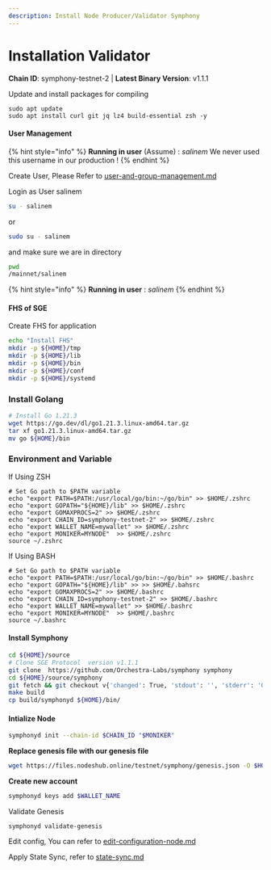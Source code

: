 ```yaml
---
description: Install Node Producer/Validator Symphony
---
```


# Installation Validator

**Chain ID**: symphony-testnet-2 | **Latest Binary Version**: v1.1.1

Update and install packages for compiling

```
sudo apt update
sudo apt install curl git jq lz4 build-essential zsh -y
```

#### User Management

{% hint style="info" %}
**Running in user** (Assume) : _salinem_ We never used this username in our production !
{% endhint %}

Create User, Please Refer to [user-and-group-management.md](../../../security/user-and-group-management.md "mention")

Login as User salinem

```bash
su - salinem
```

or

```bash
sudo su - salinem
```

and make sure we are in directory

```bash
pwd
/mainnet/salinem
```

{% hint style="info" %}
**Running in user** : _salinem_
{% endhint %}

#### FHS of SGE

Create FHS for application

```bash
echo "Install FHS"
mkdir -p ${HOME}/tmp
mkdir -p ${HOME}/lib
mkdir -p ${HOME}/bin
mkdir -p ${HOME}/conf
mkdir -p ${HOME}/systemd
```

### Install Golang

```bash
# Install Go 1.21.3
wget https://go.dev/dl/go1.21.3.linux-amd64.tar.gz
tar xf go1.21.3.linux-amd64.tar.gz
mv go ${HOME}/bin
```


### Environment and Variable
If Using ZSH
```
# Set Go path to $PATH variable
echo "export PATH=$PATH:/usr/local/go/bin:~/go/bin" >> $HOME/.zshrc
echo "export GOPATH="${HOME}/lib" >> $HOME/.zshrc
echo "export GOMAXPROCS=2" >> $HOME/.zshrc
echo "export CHAIN_ID=symphony-testnet-2" >> $HOME/.zshrc
echo "export WALLET_NAME=mywallet" >> $HOME/.zshrc
echo "export MONIKER=MYNODE"  >> $HOME/.zshrc
source ~/.zshrc
```


If Using BASH
```
# Set Go path to $PATH variable
echo "export PATH=$PATH:/usr/local/go/bin:~/go/bin" >> $HOME/.bashrc
echo "export GOPATH="${HOME}/lib" >> >> $HOME/.bahsrc
echo "export GOMAXPROCS=2" >> $HOME/.bashrc
echo "export CHAIN_ID=symphony-testnet-2" >> $HOME/.bashrc
echo "export WALLET_NAME=mywallet" >> $HOME/.bashrc
echo "export MONIKER=MYNODE"  >> $HOME/.bashrc
source ~/.bashrc
```


#### Install Symphony


```bash
cd ${HOME}/source
# Clone SGE Protocol  version v1.1.1
git clone  https://github.com/Orchestra-Labs/symphony symphony
cd ${HOME}/source/symphony
git fetch && git checkout v{'changed': True, 'stdout': '', 'stderr': '0.2.1', 'rc': 0, 'cmd': '/app/testnet/symphony/bin/symphonyd version', 'start': '2024-07-30 07:03:16.540867', 'end': '2024-07-30 07:03:16.653898', 'delta': '0:00:00.113031', 'msg': '', 'stdout_lines': [], 'stderr_lines': ['0.2.1'], 'ansible_facts': {'discovered_interpreter_python': '/usr/bin/python3'}, 'failed': False}
make build
cp build/symphonyd ${HOME}/bin/
```

#### Intialize Node

```bash
symphonyd init --chain-id $CHAIN_ID "$MONIKER"
```

**Replace genesis file with our genesis file**

```bash
wget https://files.nodeshub.online/testnet/symphony/genesis.json -O $HOME/.symphonyd/config/genesis.json
```

<!-- **Download data Symphony / oracle scripts files, and store in $HOME/.symphonyd/files**

```bash
wget -qO- $BIN_FILES_URL | tar xvz -C $HOME/.symphonyd/
``` -->

**Create new account**

```bash
symphonyd keys add $WALLET_NAME
```

Validate Genesis

```
symphonyd validate-genesis
```

Edit config, You can refer to [edit-configuration-node.md](edit-configuration-node.md "mention")

Apply State Sync, refer to [state-sync.md](../infrastructures/statesync.md "mention")
